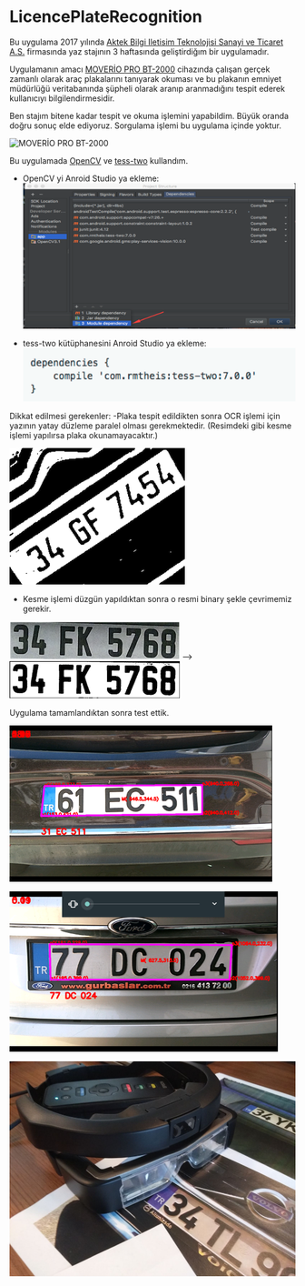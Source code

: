 # LicencePlateRecognition
Bu uygulama 2017 yılında [Aktek Bilgi Iletisim Teknolojisi Sanayi ve Ticaret A.S.](http://www.aktekbilisim.com/tr-tr/Pages/default.aspx) firmasında yaz stajının 3 haftasında geliştirdiğım bir uygulamadır.

Uygulamanın amacı [MOVERİO PRO BT-2000](https://www.epson.com.tr/products/see-through-mobile-viewer/moverio-pro-bt-2000) cihazında çalışan gerçek zamanlı olarak araç plakalarını tanıyarak okuması ve bu plakanın emniyet müdürlüğü veritabanında şüpheli olarak aranıp aranmadığını tespit ederek kullanıcıyı bilgilendirmesidir. 

Ben stajım bitene kadar tespit ve okuma işlemini yapabildim. Büyük oranda doğru sonuç elde ediyoruz. Sorgulama işlemi bu uygulama içinde yoktur.

![MOVERİO PRO BT-2000](https://www.epson.com.tr/files/assets/converted/510m-310m/1/5/2/b/152b_03_09-.png.png)


Bu uygulamada [OpenCV](https://opencv.org/releases.html) ve [tess-two](https://github.com/rmtheis/tess-two) kullandım.

- OpenCV yi Anroid Studio ya ekleme:
![OpenCV](https://github.com/satilmisyusuf/LicencePlateRecognition/blob/master/images/Resim1.png)

- tess-two kütüphanesini Anroid Studio ya ekleme:
![tess-two](https://github.com/satilmisyusuf/LicencePlateRecognition/blob/master/images/Resim2.png)


Dikkat edilmesi gerekenler:
-Plaka tespit edildikten sonra OCR işlemi için yazının yatay düzleme paralel olması gerekmektedir. (Resimdeki gibi kesme işlemi yapılırsa plaka okunamayacaktır.)


![egik plaka](https://github.com/satilmisyusuf/LicencePlateRecognition/blob/master/images/Resim3_res.png)

- Kesme işlemi düzgün yapıldıktan sonra o resmi binary şekle çevrimemiz gerekir.


![resim4](https://github.com/satilmisyusuf/LicencePlateRecognition/blob/master/images/Resim4_res.png)    -->   ![resim5](https://github.com/satilmisyusuf/LicencePlateRecognition/blob/master/images/Resim5_res.png)


Uygulama tamamlandıktan sonra test ettik.


![resim6](https://github.com/satilmisyusuf/LicencePlateRecognition/blob/master/images/Resim6.png)

![resim7](https://github.com/satilmisyusuf/LicencePlateRecognition/blob/master/images/Resim7.png)

![resim8](https://github.com/satilmisyusuf/LicencePlateRecognition/blob/master/images/Resim9.png)
